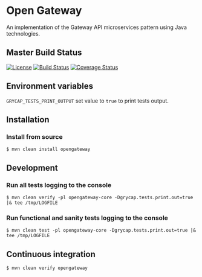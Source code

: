 # Open Gateway
An implementation of the Gateway API microservices pattern using Java technologies.

## Master Build Status

[![License](https://img.shields.io/badge/license-Apache%202.0-blue.svg)](https://github.com/grycap/opengateway/blob/master/LICENSE)
[![Build Status](https://api.travis-ci.org/grycap/opengateway.svg)](https://travis-ci.org/grycap/opengateway/builds)
[![Coverage Status](https://coveralls.io/repos/grycap/opengateway/badge.svg?branch=master&service=github)](https://coveralls.io/github/grycap/opengateway?branch=master)

## Environment variables

``GRYCAP_TESTS_PRINT_OUTPUT`` set value to ``true`` to print tests output.

## Installation

### Install from source

``$ mvn clean install opengateway``

## Development

### Run all tests logging to the console

``$ mvn clean verify -pl opengateway-core -Dgrycap.tests.print.out=true |& tee /tmp/LOGFILE``

### Run functional and sanity tests logging to the console

``$ mvn clean test -pl opengateway-core -Dgrycap.tests.print.out=true |& tee /tmp/LOGFILE``

## Continuous integration

``$ mvn clean verify opengateway``
